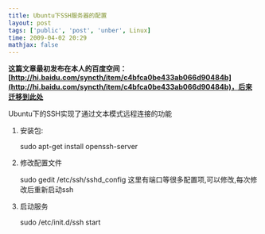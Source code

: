 ```yaml
---
title: Ubuntu下SSH服务器的配置
layout: post
tags: ['public', 'post', 'unber', Linux]
time: 2009-04-02 20:29
mathjax: false
---
```

<b>这篇文章最初发布在本人的百度空间：[http://hi.baidu.com/syncth/item/c4bfca0be433ab066d90484b](http://hi.baidu.com/syncth/item/c4bfca0be433ab066d90484b)，后来迁移到此处</b>

<p>Ubuntu下的SSH实现了通过文本模式远程连接的功能</p><ol><li><p>安装包:</p><p>sudo apt-get install openssh-server</p></li><li><p>修改配置文件</p><p>sudo gedit /etc/ssh/sshd_config 这里有端口等很多配置项,可以修改,每次修改后重新启动ssh</p></li><li><p>启动服务</p><p>sudo /etc/init.d/ssh start</p></li></ol>
